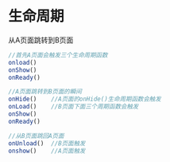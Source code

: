 # 生命周期

从A页面跳转到B页面

```js
//首先A页面会触发三个生命周期函数
onload()
onShow()
onReady()
```

```js
//A页面跳转到B页面的瞬间
onHide()	//A页面的onHide()生命周期函数会触发
onLoad()	//B页面下面三个周期函数会触发
onShow()
onReady()
```

```js
//从B页面跳回A页面
onUnload()	//B页面触发
onshow()	//A页面触发
```

